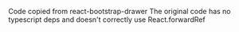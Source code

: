 Code copied from react-bootstrap-drawer
The original code has no typescript deps and doesn't correctly
use React.forwardRef
